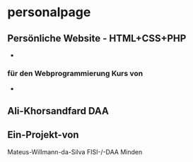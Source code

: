 # personalpage
## Persönliche Website - HTML+CSS+PHP
-
### für den Webprogrammierung Kurs von
-
Ali-Khorsandfard
DAA
-
Ein-Projekt-von
-
Mateus-Willmann-da-Silva
FISI-/-DAA Minden
